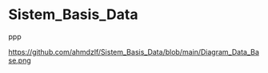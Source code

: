 # Sistem_Basis_Data
ppp


https://github.com/ahmdzlf/Sistem_Basis_Data/blob/main/Diagram_Data_Base.png



